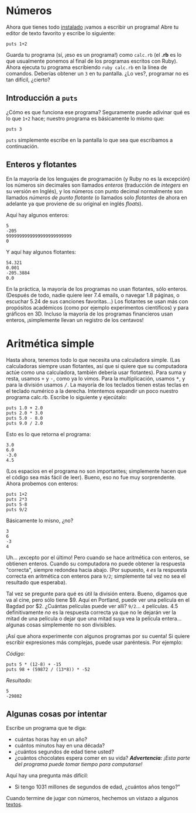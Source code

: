 # Números


Ahora que tienes todo <a href="/capitulos/00-inicio.markdown">instalado</a>
¡vamos a escribir un programa! Abre tu editor de texto favorito
y escribe lo siguiente:

    puts 1+2

Guarda tu programa (sí, ¡eso es un programa!) como `calc.rb`
(el **.rb** es lo que usualmente ponemos al final de
los programas escritos con Ruby). Ahora ejecuta tu programa escribiendo
`ruby calc.rb` en la línea de comandos. Deberías obtener un `3`
en tu pantalla. ¿Lo ves?, programar no es tan difícil, ¿cierto?

## Introducción a `puts`

¿Cómo es que funciona ese programa? Seguramente puede adivinar qué es lo que
`1+2` hace; nuestro programa es básicamente lo mismo que:

    puts 3

`puts` simplemente escribe en la pantalla lo que sea que escribamos a continuación.

## Enteros y flotantes

En la mayoría de los lenguajes de programación (y Ruby no es la excepción)
los números sin decimales son llamados *enteros* (traducción de *integers* en 
su versión en Inglés), y los números con punto decimal normalmente son llamados
*números de punto flotante* (o llamados solo *flotantes* de ahora en adelante ya que proviene
de su original en inglés *floats*).

Aquí hay algunos enteros:

    5
    -205
    9999999999999999999999999
    0

Y aquí hay algunos flotantes:

    54.321
    0.001
    -205.3884
    0.0

En la práctica, la mayoría de los programas no usan flotantes, sólo enteros.
(Después de todo, nadie quiere leer 7.4 emails, o navegar 1.8 páginas,
o escuchar 5.24 de sus canciones favoritas...)
Los flotantes se usan más con propósitos académicos (como por ejemplo
experimentos científicos) y para gráficos en 3D. Incluso la mayoría de los
programas financieros usan enteros, ¡simplemente llevan un registro de los
centavos!

# Aritmética simple

Hasta ahora, tenemos todo lo que necesita una calculadora simple.
(Las calculadoras siempre usan flotantes, así que si
quiere que su computadora actúe como una calculadora, también debería
usar flotantes). Para suma y resta, usamos <kbd>+</kbd> y <kbd>-</kbd>,
como ya lo vimos. Para la multiplicación, usamos <kbd>*</kbd>, y para
la división usamos <kbd>/</kbd>. La mayoría de los teclados tienen estas
teclas en el teclado numérico a la derecha. Intentemos expandir un poco
nuestro programa calc.rb. Escribe lo siguiente y ejecútalo:

    puts 1.0 + 2.0
    puts 2.0 * 3.0
    puts 5.0 - 8.0
    puts 9.0 / 2.0

Esto es lo que retorna el programa:

    3.0
    6.0
    -3.0
    4.5

(Los espacios en el programa no son importantes; simplemente
hacen que el código sea más fácil de leer). Bueno, eso no
fue muy sorprendente. Ahora probemos con enteros:

    puts 1+2
    puts 2*3
    puts 5-8
    puts 9/2

Básicamente lo misno, ¿no?

    3
    6
    -3
    4

Uh... ¡excepto por el último!
Pero cuando se hace aritmética con enteros, se obtienen enteros.
Cuando su computadora no puede obtener la respuesta "correcta",
siempre redondea hacia abajo. (Por supuesto, `4` *es*
la respuesta correcta en aritmética con enteros para `9/2`;
simplemente tal vez no sea el resultado que esperaba).

Tal vez se pregunte para qué es útil la división entera. Bueno, digamos
que va al cine, pero sólo tiene $9. Aquí en Portland, puede ver una
película en el Bagdad por $2. ¿Cuántas películas puede ver allí?
`9/2`... `4` películas. 4.5 definitivamente *no*
es la respuesta correcta ya que no le dejarán ver la mitad de
una película o dejar que una mitad suya vea la película entera...
algunas cosas simplemente no son divisibles.

¡Así que ahora experimente con algunos programas por su cuenta!
Si quiere escribir expresiones más complejas, puede usar paréntesis.
Por ejemplo:

*Código:*

    puts 5 * (12-8) + -15
    puts 98 + (59872 / (13*8)) * -52

*Resultado:*

    5
    -29802

## Algunas cosas por intentar

Escribe un programa que te diga:

* cuántas horas hay en un año?
* cuántos minutos hay en una década?
* ¿cuántos segundos de edad tiene usted?
* ¿cuántos chocolates espera comer en su vida?
***Advertencia:** ¡Esta parte del programa puede tomar tiempo para computarse!*

Aquí hay una pregunta más difícil:

* Si tengo 1031 millones de segundos de edad, ¿cuántos años tengo?"
  
Cuando termine de jugar con números, hechemos un vistazo
a algunos  <a href="/capitulos/02-textos.markdown">textos</a>.